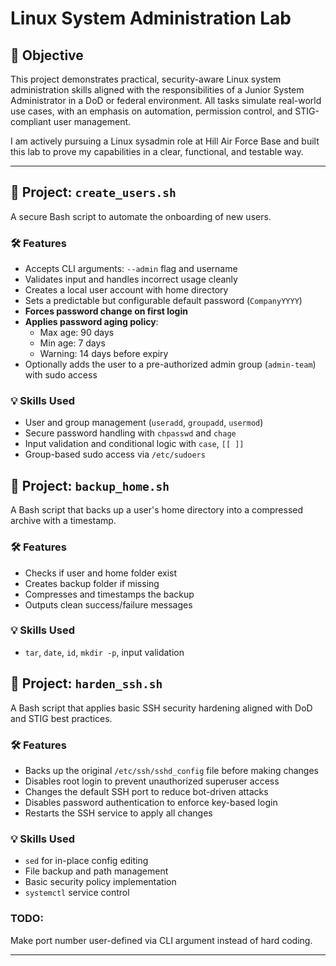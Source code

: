 # Linux System Administration Lab

## 🎯 Objective

This project demonstrates practical, security-aware Linux system administration skills aligned with the responsibilities of a Junior System Administrator in a DoD or federal environment. All tasks simulate real-world use cases, with an emphasis on automation, permission control, and STIG-compliant user management.

I am actively pursuing a Linux sysadmin role at Hill Air Force Base and built this lab to prove my capabilities in a clear, functional, and testable way.

---

## 🔧 Project: `create_users.sh`

A secure Bash script to automate the onboarding of new users.

### 🛠️ Features
- Accepts CLI arguments: `--admin` flag and username
- Validates input and handles incorrect usage cleanly
- Creates a local user account with home directory
- Sets a predictable but configurable default password (`CompanyYYYY`)
- **Forces password change on first login**
- **Applies password aging policy**:
  - Max age: 90 days
  - Min age: 7 days
  - Warning: 14 days before expiry
- Optionally adds the user to a pre-authorized admin group (`admin-team`) with sudo access

### 💡 Skills Used

- User and group management (`useradd`, `groupadd`, `usermod`)
- Secure password handling with `chpasswd` and `chage`
- Input validation and conditional logic with `case`, `[[ ]]`
- Group-based sudo access via `/etc/sudoers`

## 🔧 Project: `backup_home.sh`

A Bash script that backs up a user's home directory into a compressed archive with a timestamp.

### 🛠️ Features
- Checks if user and home folder exist
- Creates backup folder if missing
- Compresses and timestamps the backup
- Outputs clean success/failure messages

### 💡 Skills Used
- `tar`, `date`, `id`, `mkdir -p`, input validation

## 🔧 Project: `harden_ssh.sh`

A Bash script that applies basic SSH security hardening aligned with DoD and STIG best practices.

### 🛠️ Features
- Backs up the original `/etc/ssh/sshd_config` file before making changes
- Disables root login to prevent unauthorized superuser access
- Changes the default SSH port to reduce bot-driven attacks
- Disables password authentication to enforce key-based login
- Restarts the SSH service to apply all changes

### 💡 Skills Used
- `sed` for in-place config editing
- File backup and path management
- Basic security policy implementation
- `systemctl` service control

### TODO:
Make port number user-defined via CLI argument instead of hard coding.


---


